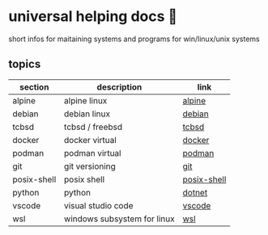 <!-- omit in toc -->
# universal helping docs 📑

short infos for maitaining systems and programs for win/linux/unix systems

<!-- omit in toc -->
## topics

| section | description | link |
|--- |--- |--- |
| alpine | alpine linux | [alpine](alpine/) |
| debian | debian linux | [debian](debian/) |
| tcbsd | tcbsd / freebsd | [tcbsd](tcbsd/) |
| docker | docker virtual | [docker](docker/) |
| podman | podman virtual | [podman](podman/) |
| git | git versioning | [git](git/) |
| posix-shell | posix shell | [posix-shell](posix-shell/) |
| python | python | [dotnet](python/) |
| vscode | visual studio code | [vscode](vscode/) |
| wsl | windows subsystem for linux | [wsl](wsl/) |
